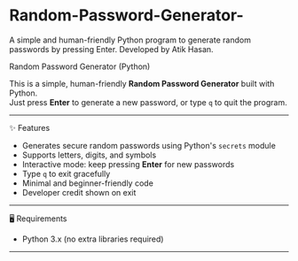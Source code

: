 # Random-Password-Generator-
A simple and human-friendly Python program to generate random passwords by pressing Enter. Developed by Atik Hasan.

 Random Password Generator (Python)

This is a simple, human-friendly **Random Password Generator** built with Python.  
Just press **Enter** to generate a new password, or type `q` to quit the program.

---

✨ Features
- Generates secure random passwords using Python's `secrets` module
- Supports letters, digits, and symbols
- Interactive mode: keep pressing **Enter** for new passwords
- Type `q` to exit gracefully
- Minimal and beginner-friendly code
- Developer credit shown on exit

---

🖥️ Requirements
- Python 3.x (no extra libraries required)

---
